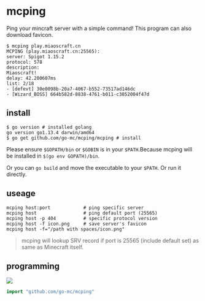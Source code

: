 # mcping

Ping your mincraft server with a simple command! This program can also download favicon.

```shell
$ mcping play.miaoscraft.cn
MCPING (play.miaoscraft.cn:25565):
server: Spigot 1.15.2
protocol: 578
description: 
Miaoscraft!
delay: 42.200607ms
list: 2/18
- [defevt] 30e0098b-20a7-4067-b552-73517ad146dc
- [Wizard_BOSS] 664b582d-8838-4761-b011-c3852004f47d

```

## install

```shell
$ go version # installed golang
go version go1.13.4 darwin/amd64
$ go get github.com/go-mc/mcping/mcping # install
```

Please ensure `$GOPATH/bin` or `$GOBIN` is in your `$PATH`.Because mcping will be installed in `$(go env GOPATH)/bin`.

Or you can `go build` and move the executable to your `$PATH`. Or run it directly.

## useage

```shell
mcping host:port			# ping specific server
mcping host					# ping default port (25565)
mcping host -p 404	        # specific protocol version
mcping host -f icon.png		# save server's favicon
mcping host -f="/path with spaces/icon.png"
```

> mcping will lookup SRV record if port is 25565 (include default set) as same as Minecraft itself.

## programming

[![](https://img.shields.io/badge/godoc-reference-blue.svg)](https://pkg.go.dev/github.com/go-mc/mcping?tab=doc)

```go
import "github.com/go-mc/mcping"
```

